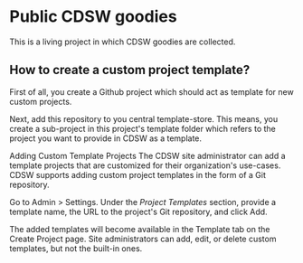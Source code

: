 # Public CDSW goodies

This is a living project in which CDSW goodies are collected.

## How to create a custom project template?
First of all, you create a Github project which should act as template for new custom projects.

Next, add this repository to you central template-store. This means, you create a sub-project in this project's template folder which refers to the project you want to provide in CDSW as a template.

Adding Custom Template Projects
The CDSW site administrator can add a template projects that are customized for their organization's use-cases. CDSW supports adding custom project templates in the form of a Git repository. 

Go to Admin > Settings. Under the _Project Templates_ section, provide a template name, the URL to the project's Git repository, and click Add.

The added templates will become available in the Template tab on the Create Project page. Site administrators can add, edit, or delete custom templates, but not the built-in ones.

